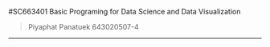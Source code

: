 #SC663401 Basic Programing for Data Science and Data Visualization
> Piyaphat Panatuek 643020507-4
-------------------------------
